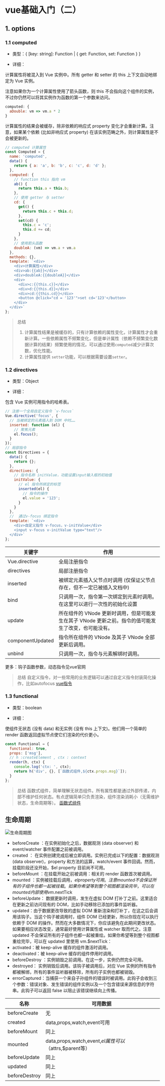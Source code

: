 # vue基础入门（二）

## 1. options

### 1.1 computed

- 类型：{ [key: string]: Function | { get: Function, set: Function } }

- 详细：

计算属性将被混入到 Vue 实例中。所有 getter 和 setter 的 this 上下文自动地绑定为 Vue 实例。

注意如果你为一个计算属性使用了箭头函数，则 this 不会指向这个组件的实例，不过你仍然可以将其实例作为函数的第一个参数来访问。

```js
computed: {
  aDouble: vm => vm.a * 2
}
```
计算属性的结果会被缓存，除非依赖的响应式 property 变化才会重新计算。注意，如果某个依赖 (比如非响应式 property) 在该实例范畴之外，则计算属性是不会被更新的。

```js
// computed 计算属性
const Computed = {
  name: 'computed',
  data() {
    return { a: 'a', b: 'b', c: 'c', d: 'd' };
  },
  computed: {
    // function this 指向 vm
    ab() {
      return this.a + this.b;
    },
    // 使用 getter 与 setter
    cd: {
      get() {
        return this.c + this.d;
      },
      set(cd) {
        this.c = 'c';
        this.d += cd;
      }
    },
    // 使用箭头函数
    doubleA: (vm) => vm.a + vm.a
  },
  methods: {},
  template: `<div>
    <div>计算属性</div>
    <div>ab:{{ab}}</div>
    <div>doubleA:{{doubleA}}</div>
    <div>
      <div>c:{{this.c}}</div>
      <div>d:{{this.d}}</div>
      <div>cd:{{this.cd}}</div>
      <button @click="cd = '123'">set cd='123'</button>
    </div>
  </div>`
};
```


> 总结
> 1. 计算属性结果是被缓存的，只有计算依赖的属性变化，计算属性才会重新计算。一些依赖属性不频繁变化，但是单计属性（依赖不频繁变化数据计算的结果）频繁使用的情况，可以通过使用`computed`减少计算次数，优化性能。
> 2. 计算属性提供 `setter`功能，可以根据需要设置`setter`。

### 1.2 directives

- 类型：Object

- 详细：

包含 Vue 实例可用指令的哈希表。

```js
// 注册一个全局自定义指令 `v-focus`
Vue.directive('focus', {
  // 当被绑定的元素插入到 DOM 中时……
  inserted: function (el) {
    // 聚焦元素
    el.focus();
  }
});
// 局部指令
const Directives = {
  data() {
    return {};
  },
  directives: {
    // 指令名称 initValue，功能设置input输入框的初始值
    initValue: {
      // el 指令所绑定的标签
      inserted(el) {
        // 指令的操作
        el.value = '123';
      }
    }
  },
  //  通过v-focus 绑定指令
  template: `<div>
    <div>自定义指令 v-focus，v-initValue</div>
    <input v-focus v-initValue type="text"/>
  </div>`
};
```
| 关键字           | 作用                                                                                                 |
| ---------------- | ---------------------------------------------------------------------------------------------------- |
| Vue.directive    | 全局注册指令                                                                                         |
| directives       | 局部注册指令                                                                                         |
| inserted         | 被绑定元素插入父节点时调用 (仅保证父节点存在，但不一定已被插入文档中)                                |
| bind             | 只调用一次，指令第一次绑定到元素时调用。在这里可以进行一次性的初始化设置                             |
| update           | 所在组件的 VNode 更新时调用，但是可能发生在其子 VNode 更新之前。指令的值可能发生了改变，也可能没有。 |
| componentUpdated | 指令所在组件的 VNode 及其子 VNode 全部更新后调用。                                                   |
| unbind           | 只调用一次，指令与元素解绑时调用。                                                                   |

更多：钩子函数参数，动态指令见vue官网

> 总结 
> 自定义指令，对一些常用的业务逻辑可以通过自定义指令封装简化操作，比如autofocus
> [vue指令](https://cn.vuejs.org/v2/guide/custom-directive.html)

### 1.3 functional
- 类型：boolean

- 详细：

使组件无状态 (没有 data) 和无实例 (没有 this 上下文)。他们用一个简单的 render 函数返回虚拟节点使它们渲染的代价更小。

```js
const Functional = {
  functional: true,
  props: ['msg'],
  // h :createElement , ctx : context
  render(h, ctx) {
    console.log('ctx: ', ctx);
    return h('div', {}, [`函数式组件,${ctx.props.msg}`]);
  }
};
```

> 总结
> 函数式组件，简单理解无状态组件。所有属性都是通过外部传递，内部不维护任何状态。有点逻辑简单只负责渲染，组件渲染消耗小（无需维护状态，生命周期等）。
> [函数式组件](https://cn.vuejs.org/v2/guide/render-function.html#%E5%87%BD%E6%95%B0%E5%BC%8F%E7%BB%84%E4%BB%B6)


## 生命周期

![生命周期图](https://cn.vuejs.org/images/lifecycle.png)

- beforeCreate ：在实例初始化之后，数据观测 (data observer) 和 event/watcher 事件配置之前被调用。 
- created ： 在实例创建完成后被立即调用。实例已完成以下的配置：数据观测 (data observer)，property 和方法的运算，watch/event 事件回调。然而，挂载阶段还没开始，$el property 目前尚不可用。
- beforeMount ：在挂载开始之前被调用：相关的 render 函数首次被调用。                     
- mounted ：实例被挂载后调用，$el property 可用。注意 mounted 不会保证所有的子组件也都一起被挂载。如果你希望等到整个视图都渲染完毕，可以在 mounted 内部使用 vm.$nextTick 
- beforeUpdate： 数据更新时调用，发生在虚拟 DOM 打补丁之前。这里适合在更新之前访问现有的 DOM，比如手动移除已添加的事件监听器。         
- updated：由于数据更改导致的虚拟 DOM 重新渲染和打补丁，在这之后会调用该钩子。当这个钩子被调用时，组件 DOM 已经更新，所以你现在可以执行依赖于 DOM 的操作。然而在大多数情况下，你应该避免在此期间更改状态。如果要相应状态改变，通常最好使用计算属性或 watcher 取而代之。注意 updated 不会保证所有的子组件也都一起被重绘。如果你希望等到整个视图都重绘完毕，可以在 updated 里使用 vm.$nextTick：
- activated：被 keep-alive 缓存的组件激活时调用。
- deactivated：被 keep-alive 缓存的组件停用时调用。
- beforeDestroy ：实例销毁之前调用。在这一步，实例仍然完全可用。
- destroyed： 实例销毁后调用。该钩子被调用后，对应 Vue 实例的所有指令都被解绑，所有的事件监听器被移除，所有的子实例也都被销毁。
- errorCaptured：当捕获一个来自子孙组件的错误时被调用。此钩子会收到三个参数：错误对象、发生错误的组件实例以及一个包含错误来源信息的字符串。此钩子可以返回 false 以阻止该错误继续向上传播。


| 名称          | 可用数据                                               |
| ------------- | ------------------------------------------------------ |
| beforeCreate  | 无                                                     |
| created       | data,props,watch,event可用                             |
| beforeMount   | 同上                                                   |
| mounted       | data,props,watch,event,$el属性可以（$attrs,$parent等） |
| beforeUpdate  | 同上                                                   |
| updated       | 同上                                                   |
| beforeDestroy | 同上                                                   |